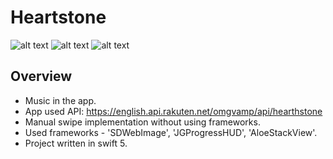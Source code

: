 # Heartstone
![alt text](https://i.imgur.com/PEKUl3C.gif)
![alt text](https://i.imgur.com/BRfzydA.gif)
![alt text](https://i.imgur.com/ANgmrGf.gif)

## Overview
* Music in the app.
* App used API: https://english.api.rakuten.net/omgvamp/api/hearthstone
* Manual swipe implementation without using frameworks.
* Used frameworks - 'SDWebImage', 'JGProgressHUD', 'AloeStackView'.
* Project written in swift 5.
